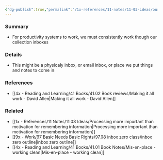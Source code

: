 ```yaml
---
{"dg-publish":true,"permalink":"/1x-references/11-notes/11-03-ideas/our-inboxes-should-be-habitually-emptied/","title":"Our inboxes should be habitually emptied","created":"2023-10-23T19:18:39.000+03:00","updated":"2024-02-14T20:18:26.197+03:00"}
---
```



### Summary
- For productivity systems to work, we must consistently work though our collection inboxes

### Details
- This might be a physicaly inbox, or email inbox, or place we put things and notes to come in

### References
- [[4x - Reading and Learning/41 Books/41.02 Book reviews/Making it all work - David Allen\|Making it all work - David Allen]]
### Related
- [[1x - References/11 Notes/11.03 Ideas/Processing more important than motivation for remembering information\|Processing more important than motivation for remembering information]]
- [[9x - Work/97 Basic Needs Basic Rights/97.08 inbox zero class/inbox zero outline\|inbox zero outline]]
- [[4x - Reading and Learning/41 Books/41.01 Book Notes/Mis-en-place - working clean\|Mis-en-place - working clean]]
